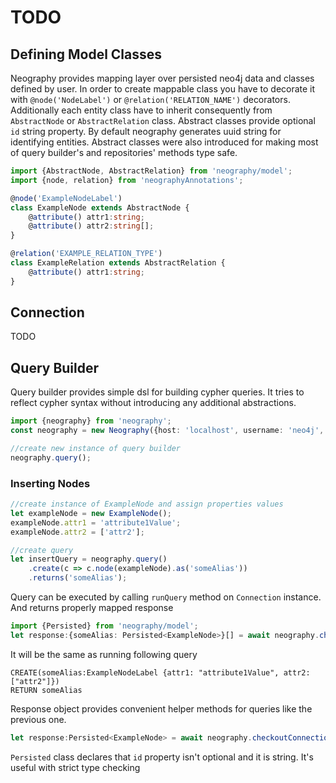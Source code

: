 # TODO

## Defining Model Classes

Neography provides mapping layer over persisted neo4j data and classes defined by user. In order to create mappable class 
you have to decorate it with ```@node('NodeLabel')``` or ```@relation('RELATION_NAME')``` decorators. Additionally each 
entity class have to inherit consequently from ```AbstractNode``` or ```AbstractRelation``` class. Abstract classes provide optional ```id``` 
string property. By default neography generates uuid string for identifying entities.
Abstract classes were also introduced for making most of query builder's and repositories' methods type safe.
 
```typescript
import {AbstractNode, AbstractRelation} from 'neography/model';
import {node, relation} from 'neographyAnnotations';

@node('ExampleNodeLabel')
class ExampleNode extends AbstractNode {
    @attribute() attr1:string;
    @attribute() attr2:string[];
}

@relation('EXAMPLE_RELATION_TYPE')
class ExampleRelation extends AbstractRelation {
    @attribute() attr1:string;
}

```

## Connection

TODO

## Query Builder

Query builder provides simple dsl for building cypher queries.
It tries to reflect cypher syntax without introducing any additional abstractions.  


```typescript 
import {neography} from 'neography';
const neography = new Neography({host: 'localhost', username: 'neo4j', password: 'password'});

//create new instance of query builder
neography.query();
```

### Inserting Nodes

```typescript
//create instance of ExampleNode and assign properties values
let exampleNode = new ExampleNode();
exampleNode.attr1 = 'attribute1Value';
exampleNode.attr2 = ['attr2'];

//create query
let insertQuery = neography.query()
    .create(c => c.node(exampleNode).as('someAlias'))
    .returns('someAlias');
```

Query can be executed by calling ```runQuery``` method on ```Connection``` instance. And returns properly mapped response

```typescript
import {Persisted} from 'neography/model';
let response:{someAlias: Persisted<ExampleNode>}[] = await neography.checkoutConnection().runQuery(insertQuery).toArray();
```

It will be the same as running following query

```cypher
CREATE(someAlias:ExampleNodeLabel {attr1: "attribute1Value", attr2: ["attr2"]})
RETURN someAlias
```

Response object provides convenient helper methods for queries like the previous one.

```typescript
let response:Persisted<ExampleNode> = await neography.checkoutConnection().runQuery(insertQuery).pickOne('someAlias').first();
```

```Persisted``` class declares that ```id``` property isn't optional and it is string. It's useful with strict type checking